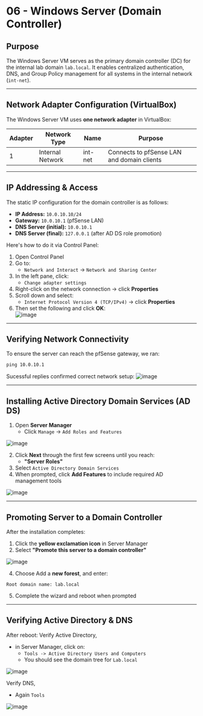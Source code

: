# 06 - Windows Server (Domain Controller)

## Purpose

The Windows Server VM serves as the primary domain controller (DC) for the internal lab domain `lab.local`. It enables centralized authentication, DNS, and Group Policy management for all systems in the internal network (`int-net`).

---

## Network Adapter Configuration (VirtualBox)

The Windows Server VM uses **one network adapter** in VirtualBox:

| Adapter | Network Type     | Name    | Purpose                                     |
|---------|------------------|---------|---------------------------------------------|
| 1       | Internal Network | int-net | Connects to pfSense LAN and domain clients  |

---

## IP Addressing & Access

The static IP configuration for the domain controller is as follows:

- **IP Address:** `10.0.10.10/24`
- **Gateway:** `10.0.10.1` (pfSense LAN)
- **DNS Server (initial):** `10.0.10.1`
- **DNS Server (final):** `127.0.0.1` (after AD DS role promotion) <br>

Here's how to do it via Control Panel:
1. Open Control Panel
2. Go to:
    - `Network and Interact` -> `Network and Sharing Center`
3. In the left pane, click:
    - `Change adapter settings`
4. Right-click on the network connection -> click **Properties**
5. Scroll down and select:
    - `Internet Protocol Version 4 (TCP/IPv4)` -> click **Properties**
6. Then set the following and click **OK**: <br>
![image](https://github.com/user-attachments/assets/9873220e-6e59-4e03-a3e4-a0062deaae04)

---

## Verifying Network Connectivity

To ensure the server can reach the pfSense gateway, we ran:

```cmd
ping 10.0.10.1
```
Sucessful replies confirmed correct network setup:
![image](https://github.com/user-attachments/assets/b6e075f0-93bd-4206-80e3-b10e1cdfa746)

---

## Installing Active Directory Domain Services (AD DS)

1. Open **Server Manager**
    - Click `Manage` -> `Add Roles and Features` <br>

![image](https://github.com/user-attachments/assets/484ca8eb-8192-4dcd-b7d4-13c5f6be785c)

2. Click **Next** through the first few screens until you reach:
    - **"Server Roles"** <br>
4. Select `Active Directory Domain Services`
5. When prompted, click **Add Features** to include required AD management tools

![image](https://github.com/user-attachments/assets/e7f0feaa-d114-4f5e-8808-a6b8e5eb0397)

---

## Promoting Server to a Domain Controller

After the installation completes:
1. Click the **yellow exclamation icon** in Server Manager
2. Select **"Promote this server to a domain controller"**

![image](https://github.com/user-attachments/assets/37b4228b-947b-4941-a068-aac2315a6ad0)

4. Choose Add a **new forest**, and enter:
```
Root domain name: lab.local
```
5. Complete the wizard and reboot when prompted
   
---

## Verifying Active Directory & DNS

After reboot:
Verify Active Directory,
- in Server Manager, click on:
  -  `Tools -> Active Directory Users and Computers`
  - You should see the domain tree for `Lab.local`
 
![image](https://github.com/user-attachments/assets/a50254cf-d63d-41a4-a3f3-e84070354fac)

  
Verify DNS,
- Again `Tools` 

![image](https://github.com/user-attachments/assets/bf8d904f-5a1d-46e3-b59b-b7eb68f1ffce)
